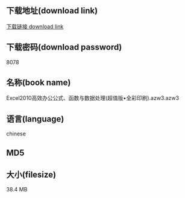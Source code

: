 ## 下载地址(download link)
[下载链接 download link](https://tutu365.netlify.app/?s=Excel2010%E9%AB%98%E6%95%88%E5%8A%9E%E5%85%AC%E5%85%AC%E5%BC%8F%E3%80%81%E5%87%BD%E6%95%B0%E4%B8%8E%E6%95%B0%E6%8D%AE%E5%A4%84%E7%90%86%28%E8%B6%85%E5%80%BC%E7%89%88%E2%80%A2%E5%85%A8%E5%BD%A9%E5%8D%B0%E5%88%B7%29.azw3)

## 下载密码(download password)
8078

## 名称(book name)
Excel2010高效办公公式、函数与数据处理(超值版•全彩印刷).azw3.azw3

## 语言(language)
chinese

## MD5


## 大小(filesize)
38.4 MB
